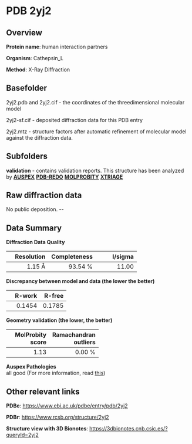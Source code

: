 # PDB 2yj2

## Overview

**Protein name**: human interaction partners

**Organism**: Cathepsin_L

**Method**: X-Ray Diffraction

## Basefolder

2yj2.pdb and 2yj2.cif - the coordinates of the threedimensional molecular model

2yj2-sf.cif - deposited diffraction data for this PDB entry

2yj2.mtz - structure factors after automatic refinement of molecular model against the diffraction data.

## Subfolders





**validation** - contains validation reports. This structure has been analyzed by [**AUSPEX**](https://github.com/thorn-lab/coronavirus_structural_task_force/tree/master/pdb/human_interaction_partners/Cathepsin_L/2yj2/validation/auspex) [**PDB-REDO**](https://github.com/thorn-lab/coronavirus_structural_task_force/tree/master/pdb/human_interaction_partners/Cathepsin_L/2yj2/validation/pdb-redo) [**MOLPROBITY**](https://github.com/thorn-lab/coronavirus_structural_task_force/tree/master/pdb/human_interaction_partners/Cathepsin_L/2yj2/validation/molprobity) [**XTRIAGE**](https://github.com/thorn-lab/coronavirus_structural_task_force/blob/master/pdb/human_interaction_partners/Cathepsin_L/2yj2/validation/Xtriage_output.log) 

## Raw diffraction data

No public deposition. --<br> 

## Data Summary
**Diffraction Data Quality**

|   | Resolution | Completeness| I/sigma |
|---|-------------:|----------------:|--------------:|
|   |1.15 Å|93.54 %|<img width=50/>11.00|

**Discrepancy between model and data (the lower the better)**

|   | **R-work**| **R-free**   
|---|-------------:|----------------:|           
||  0.1454|  0.1785|

**Geometry validation (the lower, the better)**

|   |**MolProbity<br>score**| **Ramachandran<br>outliers** 
|---|-------------:|----------------:|
||  1.13|  0.00 %|

**Auspex Pathologies**<br> all good (For more information, read [this](https://github.com/thorn-lab/coronavirus_structural_task_force/blob/master/pdb/human_interaction_partners/Cathepsin_L/2yj2/validation/auspex/2yj2_auspex_comments.txt))

 



## Other relevant links 
**PDBe**:  https://www.ebi.ac.uk/pdbe/entry/pdb/2yj2
 
**PDBr**: https://www.rcsb.org/structure/2yj2 

**Structure view with 3D Bionotes**: https://3dbionotes.cnb.csic.es/?queryId=2yj2

